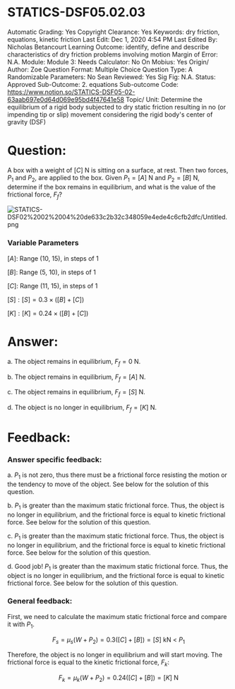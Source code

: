 # STATICS-DSF05.02.03

Automatic Grading: Yes
Copyright Clearance: Yes
Keywords: dry friction, equations, kinetic friction
Last Edit: Dec 1, 2020 4:54 PM
Last Edited By: Nicholas Betancourt
Learning Outcome: identify, define and describe characteristics of dry friction problems involving motion
Margin of Error: N.A.
Module: Module 3:
Needs Calculator: No
On Mobius: Yes
Origin/ Author: Zoe
Question Format: Multiple Choice
Question Type: A
Randomizable Parameters: No
Sean Reviewed: Yes
Sig Fig: N.A.
Status: Approved
Sub-Outcome: 2. equations
Sub-outcome Code: https://www.notion.so/STATICS-DSF05-02-63aab697e0d64d069e95bd4f47641e58
Topic/ Unit: Determine the equilibrium of a rigid body subjected to dry static friction resulting in no (or impending tip or slip) movement considering the rigid body's center of gravity (DSF)

# Question:

A box with a weight of $[C]~\text{N}$ is sitting on a surface, at rest. Then two forces, $P_1$ and $P_2$, are applied to the box.  Given $P_1=[A]~\text{N}$ and $P_2=[B]~\text{N}$, determine if the box remains in equilibrium, and what is the value of the frictional force, $F_f$?

![STATICS-DSF02%2002%2004%20de633c2b32c348059e4ede4c6cfb2dfc/Untitled.png](STATICS-DSF02%2002%2004%20de633c2b32c348059e4ede4c6cfb2dfc/Untitled.png)

### **Variable Parameters**

$[A]:$ Range (10, 15), in steps of 1

$[B]:$ Range (5, 10), in steps of 1

$[C]:$ Range (11, 15), in steps of 1

$[S]:[S]=0.3\times([B]+[C])$

$[K]:[K]=0.24\times([B]+[C])$

 

# Answer:

a. The object remains in equilibrium, $F_f=0~\text{N}$.

b. The object remains in equilibrium,  $F_f=[A]~\text{N}$.

c. The object remains in equilibrium, $F_f=[S]~\text{N}$.

d. The object is no longer in equilibrium, $F_f=[K]~\text{N}$.

# Feedback:

### Answer specific feedback:

a. $P_1$ is not zero, thus there must be a frictional force resisting the motion or the tendency to move of the object. See below for the solution of this question. 

b. $P_1$ is greater than the maximum static frictional force. Thus, the object is no longer in equilibrium, and the frictional force is equal to kinetic frictional force. See below for the solution of this question. 

c. $P_1$ is greater than the maximum static frictional force. Thus, the object is no longer in equilibrium, and the frictional force is equal to kinetic frictional force. See below for the solution of this question. 

d. Good job! $P_1$ is greater than the maximum static frictional force. Thus, the object is no longer in equilibrium, and the frictional force is equal to kinetic frictional force. See below for the solution of this question. 

### General feedback:

First, we need to calculate the maximum static frictional force and compare it with $P_1$. 

$$F_s=\mu_s(W+P_2)=0.3([C]+[B])=[S]~\text{kN}~<~P_1$$

Therefore, the object is no longer in equilibrium and will start moving. The frictional force is equal to the kinetic frictional force, $F_k$:

$$F_k=\mu_k(W+P_2)=0.24([C]+[B])=[K]~\text{N}$$
